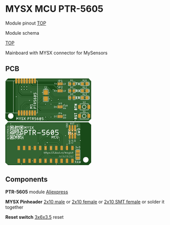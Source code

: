 # MYSX MCU PTR-5605

Module pinout 
[TOP](images/module_pinout.png)

Module schema

[TOP](images/module_schema.png)

Mainboard with MYSX connector for MySensors 

## PCB
![TOP](images/pcb_rev0_top.png) ![Bottom](images/pcb_rev0_bottom.png)

## Components

**PTR-5605** module [Aliexpress](https://l.kool.ru/lenyo) 

**MYSX Pinheader** 
[2x10 male](http://ali.pub/3063a0)  or [2x10 female](http://ali.pub/3063a0) or [2x10 SMT female](http://ali.pub/3063a0) or solder it together

**Reset switch**
[3x6x3.5](https://l.kool.ru/obw9w) reset 
